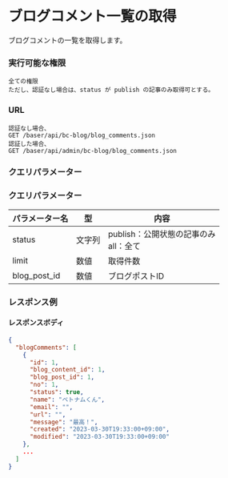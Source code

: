 # ブログコメント一覧の取得

ブログコメントの一覧を取得します。

### 実行可能な権限
```
全ての権限  
ただし、認証なし場合は、status が publish の記事のみ取得可とする。
```

### URL
```
認証なし場合、
GET /baser/api/bc-blog/blog_comments.json
認証した場合、
GET /baser/api/admin/bc-blog/blog_comments.json
``` 

### クエリパラメーター

### クエリパラメーター

| パラメーター名 | 型 | 内容                          |
| --- | --- |-----------------------------|
| status | 文字列 | publish：公開状態の記事のみ<br>all：全て |
| limit | 数値 | 取得件数                        |
| blog_post_id | 数値 | ブログポストID                    |

### レスポンス例
#### レスポンスボディ
```json
{
  "blogComments": [
    {
      "id": 1,
      "blog_content_id": 1,
      "blog_post_id": 1,
      "no": 1,
      "status": true,
      "name": "ベトナムくん",
      "email": "",
      "url": "",
      "message": "最高！",
      "created": "2023-03-30T19:33:00+09:00",
      "modified": "2023-03-30T19:33:00+09:00"
    },
    ...
  ]
}

```
